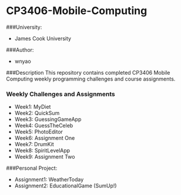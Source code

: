 # CP3406-Mobile-Computing
###University: 
* James Cook University

###Author: 
* wnyao

###Description
This repository contains completed CP3406 Mobile Computing weekly programming challenges and course assignments. 

### Weekly Challenges and Assignments
* Week1: MyDiet
* Week2: QuickSum
* Week3: GuessingGameApp
* Week4: GuessTheCeleb
* Week5: PhotoEditor
* Week6: Assignment One
* Week7: DrumKit
* Week8: SpiritLevelApp
* Week9: Assignment Two

###Personal Project:
* Assignment1: WeatherToday
* Assignment2: EducationalGame (SumUp!)

